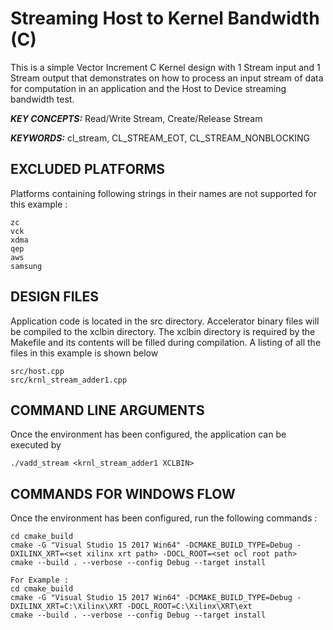 Streaming Host to Kernel Bandwidth (C)
======================

This is a simple Vector Increment C Kernel design with 1 Stream input and 1 Stream output that demonstrates on how to process an input stream of data for computation in an application and the Host to Device streaming bandwidth test.

***KEY CONCEPTS:*** Read/Write Stream, Create/Release Stream

***KEYWORDS:*** cl_stream, CL_STREAM_EOT, CL_STREAM_NONBLOCKING

## EXCLUDED PLATFORMS
Platforms containing following strings in their names are not supported for this example :
```
zc
vck
xdma
qep
aws
samsung
```

##  DESIGN FILES
Application code is located in the src directory. Accelerator binary files will be compiled to the xclbin directory. The xclbin directory is required by the Makefile and its contents will be filled during compilation. A listing of all the files in this example is shown below

```
src/host.cpp
src/krnl_stream_adder1.cpp
```

##  COMMAND LINE ARGUMENTS
Once the environment has been configured, the application can be executed by
```
./vadd_stream <krnl_stream_adder1 XCLBIN>
```

##  COMMANDS FOR WINDOWS FLOW
Once the environment has been configured, run the following commands : 
```
cd cmake_build
cmake -G "Visual Studio 15 2017 Win64" -DCMAKE_BUILD_TYPE=Debug -DXILINX_XRT=<set xilinx xrt path> -DOCL_ROOT=<set ocl root path>
cmake --build . --verbose --config Debug --target install

For Example : 
cd cmake_build
cmake -G "Visual Studio 15 2017 Win64" -DCMAKE_BUILD_TYPE=Debug -DXILINX_XRT=C:\Xilinx\XRT -DOCL_ROOT=C:\Xilinx\XRT\ext
cmake --build . --verbose --config Debug --target install
```
